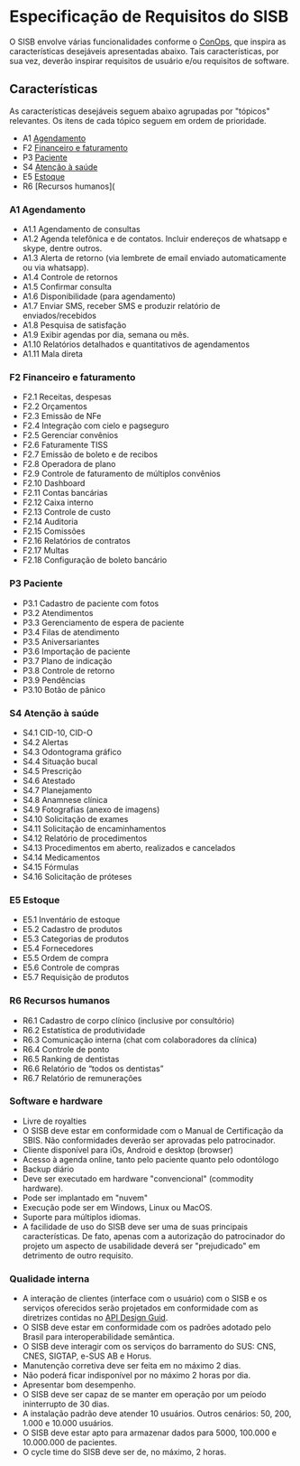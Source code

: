 
# Especificação de Requisitos do SISB
O SISB envolve várias funcionalidades conforme o [ConOps](https://github.com/kyriosdata/sisb/blob/master/ConOps.md), que inspira as características desejáveis apresentadas abaixo. Tais características, por sua vez, deverão inspirar requisitos de usuário e/ou requisitos de software. 

## Características
As características desejáveis seguem abaixo agrupadas por "tópicos" relevantes. Os itens de cada tópico seguem em ordem de prioridade.

- A1 [Agendamento](https://github.com/kyriosdata/sisb/blob/master/docs/Requisitos.md#a1-agendamento)
- F2 [Financeiro e faturamento](https://github.com/kyriosdata/sisb/blob/master/docs/Requisitos.md#f2-financeiro-e-faturamento)
- P3 [Paciente](https://github.com/kyriosdata/sisb/blob/master/docs/Requisitos.md#p3-paciente)
- S4 [Atenção à saúde](https://github.com/kyriosdata/sisb/blob/master/docs/Requisitos.md#s4-atenção-à-saúde)
- E5 [Estoque](https://github.com/kyriosdata/sisb/blob/master/docs/Requisitos.md#e5-estoque)
- R6 [Recursos humanos](

### A1 Agendamento
- A1.1 Agendamento de consultas
- A1.2 Agenda telefônica e de contatos. Incluir endereços de whatsapp e skype, dentre outros.
- A1.3 Alerta de retorno (via lembrete de email enviado automaticamente ou via whatsapp).
- A1.4 Controle de retornos
- A1.5 Confirmar consulta
- A1.6 Disponibilidade (para agendamento)
- A1.7 Enviar SMS, receber SMS e produzir relatório de enviados/recebidos
- A1.8 Pesquisa de satisfação
- A1.9 Exibir agendas por dia, semana ou mês.
- A1.10 Relatórios detalhados e quantitativos de agendamentos
- A1.11 Mala direta

### F2 Financeiro e faturamento
- F2.1 Receitas, despesas
- F2.2 Orçamentos
- F2.3 Emissão de NFe
- F2.4 Integração com cielo e pagseguro
- F2.5 Gerenciar convênios
- F2.6 Faturamente TISS
- F2.7 Emissão de boleto e de recibos
- F2.8 Operadora de plano
- F2.9 Controle de faturamento de múltiplos convênios
- F2.10 Dashboard
- F2.11 Contas bancárias
- F2.12 Caixa interno
- F2.13 Controle de custo
- F2.14 Auditoria
- F2.15 Comissões
- F2.16 Relatórios de contratos
- F2.17 Multas
- F2.18 Configuração de boleto bancário

### P3 Paciente
- P3.1 Cadastro de paciente com fotos
- P3.2 Atendimentos
- P3.3 Gerenciamento de espera de paciente
- P3.4 Filas de atendimento
- P3.5 Aniversariantes
- P3.6 Importação de paciente
- P3.7 Plano de indicação
- P3.8 Controle de retorno
- P3.9 Pendências
- P3.10 Botão de pânico

### S4 Atenção à saúde
- S4.1 CID-10, CID-O
- S4.2 Alertas
- S4.3 Odontograma gráfico
- S4.4 Situação bucal
- S4.5 Prescrição
- S4.6 Atestado
- S4.7 Planejamento
- S4.8 Anamnese clínica
- S4.9 Fotografias (anexo de imagens)
- S4.10 Solicitação de exames
- S4.11 Solicitação de encaminhamentos
- S4.12 Relatório de procedimentos
- S4.13 Procedimentos em aberto, realizados e cancelados
- S4.14 Medicamentos
- S4.15 Fórmulas
- S4.16 Solicitação de próteses

### E5 Estoque
- E5.1 Inventário de estoque
- E5.2 Cadastro de produtos
- E5.3 Categorias de produtos
- E5.4 Fornecedores
- E5.5 Ordem de compra
- E5.6 Controle de compras
- E5.7 Requisição de produtos

### R6 Recursos humanos
- R6.1 Cadastro de corpo clínico (inclusive por consultório)
- R6.2 Estatística de produtividade
- R6.3 Comunicação interna (chat com colaboradores da clínica)
- R6.4 Controle de ponto
- R6.5 Ranking de dentistas
- R6.6 Relatório de “todos os dentistas”
- R6.7 Relatório de remunerações

### Software e hardware
- Livre de royalties
- O SISB deve estar em conformidade com o Manual de Certificação da SBIS. Não conformidades deverão ser aprovadas pelo patrocinador.
- Cliente disponível para iOs, Android e desktop (browser)
- Acesso à agenda online, tanto pelo paciente quanto pelo odontólogo
- Backup diário
- Deve ser executado em hardware "convencional" (commodity hardware).
- Pode ser implantado em "nuvem"
- Execução pode ser em Windows, Linux ou MacOS.
- Suporte para múltiplos idiomas.
- A facilidade de uso do SISB deve ser uma de suas principais características. De fato, apenas com a autorização do patrocinador do projeto um aspecto de usabilidade deverá ser "prejudicado" em detrimento de outro requisito.

### Qualidade interna
- A interação de clientes (interface com o usuário) com o SISB e os serviços oferecidos serão projetados em conformidade com as diretrizes contidas no [API Design Guid](https://cloud.google.com/apis/design/). 
- O SISB deve estar em conformidade com os padrões adotado pelo Brasil para interoperabilidade semântica.
- O SISB deve interagir com os serviços do barramento do SUS: CNS, CNES, SIGTAP, e-SUS AB e Horus.
- Manutenção corretiva deve ser feita em no máximo 2 dias.
- Não poderá ficar indisponível por no máximo 2 horas por dia.
- Apresentar bom desempenho.
- O SISB deve ser capaz de se manter em operação por um peíodo ininterrupto de 30 dias. 
- A instalação padrão deve atender 10 usuários. Outros cenários: 50, 200, 1.000 e 10.000 usuários.
- O SISB deve estar apto para armazenar dados para 5000, 100.000 e 10.000.000 de pacientes.
-  O cycle time do SISB deve ser de, no máximo, 2 horas.
